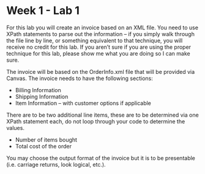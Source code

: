 # Week 1 - Lab 1

For this lab you will create an invoice based on an XML file.  You need to use XPath statements to parse out the information – if you simply walk through the file line by line, or something equivalent to that technique, you will receive no credit for this lab.  If you aren’t sure if you are using the proper technique for this lab, please show me what you are doing so I can make sure.

The invoice will be based on the OrderInfo.xml file that will be provided via Canvas.
The invoice needs to have the following sections:

- Billing Information
- Shipping Information
- Item Information – with customer options if applicable

There are to be two additional line items, these are to be determined via one XPath statement each, do not loop through your code to determine the values.

- Number of items bought
- Total cost of the order

You may choose the output format of the invoice but it is to be presentable (i.e. carriage returns, look logical, etc.).
